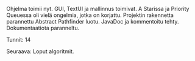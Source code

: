 Ohjelma toimii nyt. GUI, TextUI ja mallinnus toimivat. A Starissa ja Priority Queuessa oli vielä ongelmia, jotka on korjattu. Projektin rakennetta parannettu Abstract Pathfinder luotu. JavaDoc ja kommentoitu tehty. Dokumentaatiota paranneltu.

Tunnit: 14

Seuraava: Loput algoritmit.
